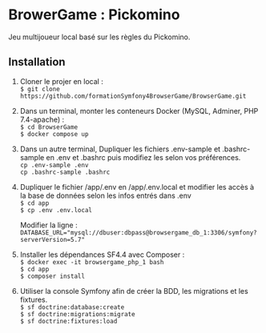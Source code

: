 # BrowerGame : Pickomino  
Jeu multijoueur local basé sur les règles du Pickomino.  

## Installation  

1. Cloner le projer en local :  
    `$ git clone https://github.com/formationSymfony4BrowserGame/BrowserGame.git`  

2. Dans un terminal, monter les conteneurs Docker (MySQL, Adminer, PHP 7.4-apache) :  
    `$ cd BrowserGame`  
    `$ docker compose up`  

3. Dans un autre terminal, Dupliquer les fichiers .env-sample et .bashrc-sample en .env et .bashrc puis modifiez les selon vos préférences.  
    `cp .env-sample .env`  
    `cp .bashrc-sample .bashrc`  

4. Dupliquer le fichier /app/.env en /app/.env.local et modifier les accès à la base de données selon les infos entrés dans .env  
    `$ cd app`  
    `$ cp .env .env.local`  

    Modifier la ligne :  
    `DATABASE_URL="mysql://dbuser:dbpass@browsergame_db_1:3306/symfony?serverVersion=5.7"`  

5. Installer les dépendances SF4.4 avec Composer :  
    `$ docker exec -it browsergame_php_1 bash`  
    `$ cd app`  
    `$ composer install`  

6. Utiliser la console Symfony afin de créer la BDD, les migrations et les fixtures.  
    `$ sf doctrine:database:create`  
    `$ sf doctrine:migrations:migrate`  
    `$ sf doctrine:fixtures:load`  
